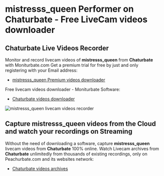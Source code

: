 # mistresss_queen Performer on Chaturbate - Free LiveCam videos downloader

## Chaturbate Live Videos Recorder

Monitor and record livecam videos of **mistresss_queen** from **Chaturbate** with Moniturbate.com
Get a premium trial for free by just and only registering with your Email address:
* [mistresss_queen Premium videos downloader](https://moniturbate.com/request-demo-licence-key.html)

Free livecam videos downloader - Moniturbate Software:
* [Chaturbate videos downloader](https://moniturbate.com/moniturbate-download-software.html)

![mistresss_queen livecam videos recorder](https://peachurnet.com/templates/moniturbate-software.png)


## Capture mistresss_queen videos from the Cloud and watch your recordings on Streaming

Without the need of downloading a software, capture **mistresss_queen** livecam videos from **Chaturbate** 100% online.
Watch Livecam archives from **Chaturbate** unlimitedly from thousands of existing recordings, only on Peachurbate.com and its websites network:
* [Chaturbate videos archives](https://peachurnet.com/)